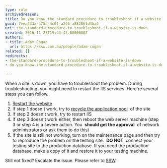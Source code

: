 ```yaml
---
type: rule
archivedreason: 
title: Do you know the standard procedure to troubleshoot if a website is down?
guid: 7eea433a-475a-4c01-a246-a882861d4ba4
uri: the-standard-procedure-to-troubleshoot-if-a-website-is-down
created: 2016-11-25T19:44:43.0000000Z
authors:
- title: Adam Cogan
  url: https://ssw.com.au/people/adam-cogan
related: []
redirects:
- the-standard-procedure-to-troubleshoot-if-a-website-is-down
- do-you-know-the-standard-procedure-to-troubleshoot-if-a-website-is-down

---
```


When a site is down, you have to troubleshoot the problem. During troubleshooting, you might need to restart the IIS services. Here're several steps you can follow.

<!--endintro-->

1. [Restart the website](https&#58;//www.microsoft.com/technet/prodtechnol/WindowsServer2003/Library/IIS/f38a73eb-9e33-4f71-bcca-a913a125a50e.mspx?mfr=true)
2. If step 1 doesn't work, try to [recycle the application pool](https&#58;//www.microsoft.com/technet/prodtechnol/WindowsServer2003/Library/IIS/f11b8294-cc42-4e9c-8482-6257bf3b80f2.mspx?mfr=true)  of the site
3. If step 2 doesn't work, try to restart IIS
4. If step 3 doesn't work either, then reboot the web server machine (step 3 or step 4 is a severe action. You  **should get the approval**  of network administrators or ask them to do this)
5. If the site is still not working, turn on the maintenance page and then try to reproduce the problem on the testing site.  **DO NOT**  connect your testing site to the production database. If you need the production database, make a copy of it and restore it to your testing machine.


Still not fixed? Escalate the issue. Please refer to [SSW](https&#58;//www.ssw.com.au/).
